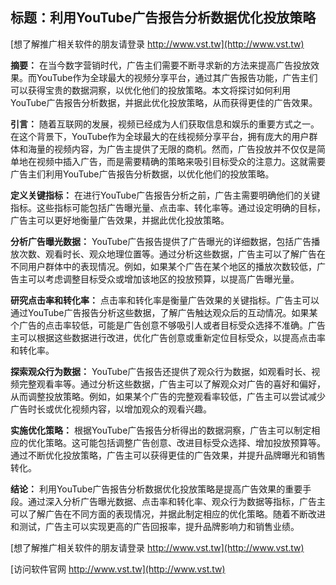 ## **标题：利用YouTube广告报告分析数据优化投放策略**

[想了解推广相关软件的朋友请登录 http://www.vst.tw](http://www.vst.tw)

**摘要：**
在当今数字营销时代，广告主们需要不断寻求新的方法来提高广告投放效果。而YouTube作为全球最大的视频分享平台，通过其广告报告功能，广告主们可以获得宝贵的数据洞察，以优化他们的投放策略。本文将探讨如何利用YouTube广告报告分析数据，并据此优化投放策略，从而获得更佳的广告效果。

**引言：**
随着互联网的发展，视频已经成为人们获取信息和娱乐的重要方式之一。在这个背景下，YouTube作为全球最大的在线视频分享平台，拥有庞大的用户群体和海量的视频内容，为广告主提供了无限的商机。然而，广告投放并不仅仅是简单地在视频中插入广告，而是需要精确的策略来吸引目标受众的注意力。这就需要广告主们利用YouTube广告报告分析数据，以优化他们的投放策略。

**定义关键指标：**
在进行YouTube广告报告分析之前，广告主需要明确他们的关键指标。这些指标可能包括广告曝光量、点击率、转化率等。通过设定明确的目标，广告主可以更好地衡量广告效果，并据此优化投放策略。

**分析广告曝光数据：**
YouTube广告报告提供了广告曝光的详细数据，包括广告播放次数、观看时长、观众地理位置等。通过分析这些数据，广告主可以了解广告在不同用户群体中的表现情况。例如，如果某个广告在某个地区的播放次数较低，广告主可以考虑调整目标受众或增加该地区的投放预算，以提高广告曝光量。

**研究点击率和转化率：**
点击率和转化率是衡量广告效果的关键指标。广告主可以通过YouTube广告报告分析这些数据，了解广告触达观众后的互动情况。如果某个广告的点击率较低，可能是广告创意不够吸引人或者目标受众选择不准确。广告主可以根据这些数据进行改进，优化广告创意或重新定位目标受众，以提高点击率和转化率。

**探索观众行为数据：**
YouTube广告报告还提供了观众行为数据，如观看时长、视频完整观看率等。通过分析这些数据，广告主可以了解观众对广告的喜好和偏好，从而调整投放策略。例如，如果某个广告的完整观看率较低，广告主可以尝试减少广告时长或优化视频内容，以增加观众的观看兴趣。

**实施优化策略：**
根据YouTube广告报告分析得出的数据洞察，广告主可以制定相应的优化策略。这可能包括调整广告创意、改进目标受众选择、增加投放预算等。通过不断优化投放策略，广告主可以获得更佳的广告效果，并提升品牌曝光和销售转化。

**结论：**
利用YouTube广告报告分析数据优化投放策略是提高广告效果的重要手段。通过深入分析广告曝光数据、点击率和转化率、观众行为数据等指标，广告主可以了解广告在不同方面的表现情况，并据此制定相应的优化策略。随着不断改进和测试，广告主可以实现更高的广告回报率，提升品牌影响力和销售业绩。

[想了解推广相关软件的朋友请登录 http://www.vst.tw](http://www.vst.tw)


[访问软件官网 http://www.vst.tw](http://www.vst.tw)
